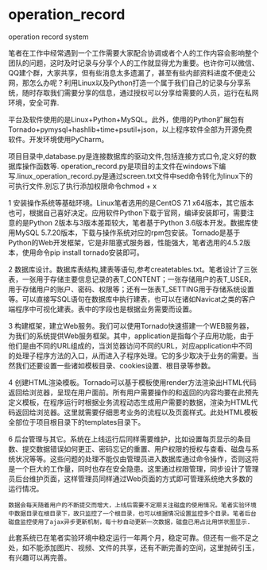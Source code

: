 # operation_record
operation record system


笔者在工作中经常遇到一个工作需要大家配合协调或者个人的工作内容会影响整个团队的问题，这时及时记录与分享个人的工作就显得尤为重要。也许你可以微信、QQ建个群，大家共享，但有些消息太多遗漏了，甚至有些内部资料进度不便走公网，那怎么办呢？利用Linux以及Python打造一个属于我们自己的记录与分享系统，随时存取我们需要分享的信息，通过授权可以分享给需要的人员，运行在私网环境，安全可靠.
   
平台及软件使用的是Linux+Python+MySQL。此外，使用的Python扩展包有Tornado+pymysql+hashlib+time+psutil+json，以上程序软件全部为开源免费软件。开发环境使用PyCharm。

项目目录中,database.py是连接数据库的驱动文件,包括连接方式口令,定义好的数据库操作函数等.
operation_record.py是项目的主文件在windows下编写.linux_operation_record.py是通过screen.txt文件中sed命令转化为linux下的可执行文件.别忘了执行添加权限命令chmod + x

1 安装操作系统等基础环境。Linux笔者选用的是CentOS 7.1 x64版本，其它版本也可，根据自己喜好决定。应用软件Python下载于官网，编译安装即可，需要注意的是Python 2版本与3版本差距较大，笔者基于Python 3.6版本开发。数据库使用MySQL 5.7.20版本，下载与操作系统对应的rpm包安装。Tornado是基于Python的Web开发框架，它是非阻塞式服务器，性能强大，笔者选用的4.5.2版本，使用命令pip install tornado安装即可。

2 数据库设计。数据库表结构,建表等语句,参考createtables.txt。笔者设计了三张表，一张用于存储主要信息记录的表T_CONTENT；一张存储用户的表T_USER，用于存储用户的账户、密码、权限等；还有一张表T_SETTING用于存储系统设置等。可以直接写SQL语句在数据库中执行建表，也可以在诸如Navicat之类的客户端程序中可视化建表。表中的字段也是根据业务需要而设置。
 
3 构建框架，建立Web服务。我们可以使用Tornado快速搭建一个WEB服务器，为我们的系统提供Web服务框架。其中，application是指每个子应用功能，由于他们是由不同的URL组成的，当浏览器访问不同的URL，对应application中不同的处理子程序方法的入口，从而进入子程序处理。它的多少取决于业务的需要。当然我们还要设置一些诸如模板目录、cookies设置、根目录等参数。
 
4 创建HTML渲染模板。Tornado可以基于模板使用render方法渲染出HTML代码返回给浏览器，呈现在用户面前。所有用户需要操作的和返回的内容均要在此预先定义模板，在程序运行时根据业务流程动态生成用户需要的数据，渲染为HTML代码返回给浏览器。这里就需要仔细思考业务的流程以及页面样式。此处HTML模板全部位于项目根目录下的templates目录下。
 
6 后台管理与其它。系统在上线运行后同样需要维护，比如设置每页显示的条目数、提交数据错误如何更正、密码忘记的重置、用户权限的授权与查看、磁盘与系统状况等等。这些问题的处理不能仅由管理员进入数据库通过命令操作，否则这将是一个巨大的工作量，同时也存在安全隐患。这里通过权限管理，同步设计了管理员后台维护页面，这样管理员同样通过Web页面的方式即可管理系统绝大多数的运行情况。
 
    数据会每天随着用户的不断提交而增大，上线后需要不定期关注磁盘的使用情况。笔者实验环境中数据目录在根目录下，故只监控了一个根目录，也可以根据情况设置监控多个目录。笔者后台磁盘监控使用了ajax异步更新机制，每十秒自动更新一次数据，磁盘已用占比用饼状图显示.
 
此套系统已在笔者实验环境中稳定运行一年两个月，稳定可靠。但还有一些不足之处，如不能添加图片、视频、文件的共享，还有不断完善的空间，这里抛砖引玉，有兴趣可以再完善。




